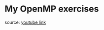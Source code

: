 # My OpenMP exercises

source: [youtube link](https://www.youtube.com/playlist?list=PLLX-Q6B8xqZ8n8bwjGdzBJ25X2utwnoEG)